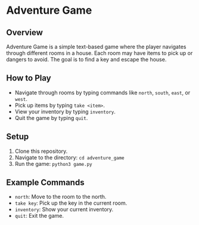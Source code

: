 # Adventure Game

## Overview
Adventure Game is a simple text-based game where the player navigates through different rooms in a house. Each room may have items to pick up or dangers to avoid. The goal is to find a key and escape the house.

## How to Play
- Navigate through rooms by typing commands like `north`, `south`, `east`, or `west`.
- Pick up items by typing `take <item>`.
- View your inventory by typing `inventory`.
- Quit the game by typing `quit`.

## Setup
1. Clone this repository.
2. Navigate to the directory: `cd adventure_game`
3. Run the game: `python3 game.py`

## Example Commands
- `north`: Move to the room to the north.
- `take key`: Pick up the key in the current room.
- `inventory`: Show your current inventory.
- `quit`: Exit the game.

